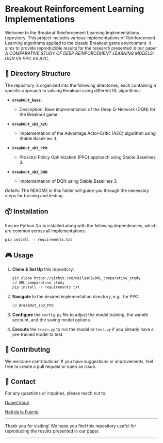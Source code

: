 # Breakout Reinforcement Learning Implementations

Welcome to the Breakout Reinforcement Learning Implementations repository. This project includes various implementations of Reinforcement Learning algorithms applied to the classic Breakout game environment. It aims to provide reproducible results for the research presented in our paper _A COMPARATIVE STUDY OF DEEP REINFORCEMENT
LEARNING MODELS: DQN VS PPO VS A2C_.

## 🔩 Directory Structure

The repository is organized into the following directories, each containing a specific approach to solving Breakout using different RL algorithms:

- **`BreakOut_base`**: 
  - *Description*: Base implementation of the Deep Q-Network (DQN) for the Breakout game.

- **`BreakOut_sb3_A2C`**: 
  - Implementation of the Advantage Actor-Critic (A2C) algorithm using Stable Baselines 3.

- **`BreakOut_sb3_PPO`**: 
  - Proximal Policy Optimization (PPO) approach using Stable Baselines 3.
- **`Breakout_sb3_DQN`**: 
  - Implementation of DQN using Stable Baselines 3.
    
*Details*: The README in this folder will guide you through the necessary steps for training and testing.

## 📦 Installation

Ensure Python 3.x is installed along with the following dependencies, which are common across all implementations:

```bash
pip install -r requirements.txt
```

## 🎮 Usage

1. **Clone & Set Up** this repository:
    ```bash
    git clone https://github.com/Neilus03/DRL_comparative_study
    cd DRL_comparative_study
    pip install -r requirements.txt
    ```

2. **Navigate** to the desired implementation directory, e.g., for PPO:
    ```bash
    cd BreakOut_sb3_PPO
    ```
    
3. **Configure** the `config.py` file to adjust the model training, the wandb account, and the saving model options.

4. **Execute** the `train.py` to run the model or `test.py` if you already have a pre-trained model to test.

## 👥 Contributing

We welcome contributions! If you have suggestions or improvements, feel free to create a pull request or open an issue.

## 📧 Contact

For any questions or inquiries, please reach out to:

[Daniel Vidal](https://www.linkedin.com/in/daniel-alejandro-vidal-guerra-21386b266/)

[Neil de la Fuente](https://www.linkedin.com/in/neil-de-la-fuente/)

---

Thank you for visiting! We hope you find this repository useful for reproducing the results presented in our paper.

---
